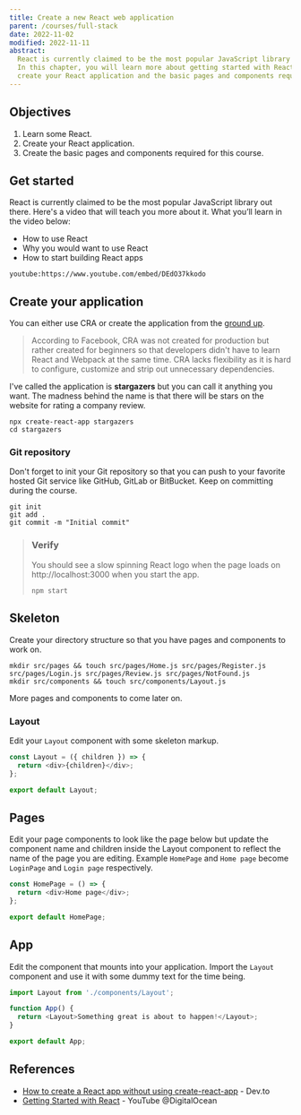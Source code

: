 ```yaml
---
title: Create a new React web application
parent: /courses/full-stack
date: 2022-11-02
modified: 2022-11-11
abstract:
  React is currently claimed to be the most popular JavaScript library out there.
  In this chapter, you will learn more about getting started with React,
  create your React application and the basic pages and components required for this course.
---
```


## Objectives

1. Learn some React.
1. Create your React application.
1. Create the basic pages and components required for this course.

## Get started

React is currently claimed to be the most popular JavaScript library out there.
Here's a video that will teach you more about it.
What you’ll learn in the video below:

- How to use React
- Why you would want to use React
- How to start building React apps

`youtube:https://www.youtube.com/embed/DEdO37kkodo`

## Create your application

You can either use CRA or create the application from the [ground up][sans-cra].

> According to Facebook, CRA was not created for production but rather created for
> beginners so that developers didn't have to learn React and Webpack at the same time.
> CRA lacks flexibility as it is hard to configure, customize and strip out unnecessary dependencies.

I've called the application is **stargazers** but you can call it anything you want.
The madness behind the name is that there will be stars on the website for rating a
company review.

```bash:title=bash
npx create-react-app stargazers
cd stargazers
```

### Git repository

Don't forget to init your Git repository so that you can push to your favorite hosted Git service like
GitHub, GitLab or BitBucket. Keep on committing during the course.

```bash:title=bash
git init
git add .
git commit -m "Initial commit"
```

> ### Verify
>
> You should see a slow spinning React logo when the page loads on http://localhost:3000 when you start the app.
>
> ```bash:title=bash
> npm start
> ```

## Skeleton

Create your directory structure so that you have pages and components to work on.

```bash:title=bash
mkdir src/pages && touch src/pages/Home.js src/pages/Register.js src/pages/Login.js src/pages/Review.js src/pages/NotFound.js
mkdir src/components && touch src/components/Layout.js
```

More pages and components to come later on.

### Layout

Edit your `Layout` component with some skeleton markup.

```jsx:title=./src/components/Layout.js
const Layout = ({ children }) => {
  return <div>{children}</div>;
};

export default Layout;
```

## Pages

Edit your page components to look like the page below but update the component name and children inside the Layout component to
reflect the name of the page you are editing. Example `HomePage` and `Home page` become `LoginPage` and `Login page` respectively.

```jsx:title=./src/components/Home.js
const HomePage = () => {
  return <div>Home page</div>;
};

export default HomePage;
```

## App

Edit the component that mounts into your application.
Import the `Layout` component and use it with some dummy text for the time being.

```jsx:title=./src/App.js
import Layout from './components/Layout';

function App() {
  return <Layout>Something great is about to happen!</Layout>;
}

export default App;
```

## References

- [How to create a React app without using create-react-app][sans-cra] - Dev.to
- [Getting Started with React][react-vid] - YouTube @DigitalOcean

[sans-cra]: https://dev.to/ivadyhabimana/how-to-create-a-react-app-without-using-create-react-app-a-step-by-step-guide-30nl
[react-vid]: https://www.youtube.com/watch?v=DEdO37kkodo
